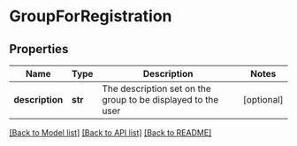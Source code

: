 # GroupForRegistration

## Properties
Name | Type | Description | Notes
------------ | ------------- | ------------- | -------------
**description** | **str** | The description set on the group to be displayed to the user  | [optional] 

[[Back to Model list]](../README.md#documentation-for-models) [[Back to API list]](../README.md#documentation-for-api-endpoints) [[Back to README]](../README.md)


